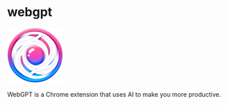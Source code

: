 # webgpt

![Icon](icon128.png)

WebGPT is a Chrome extension that uses AI to make you more productive.
